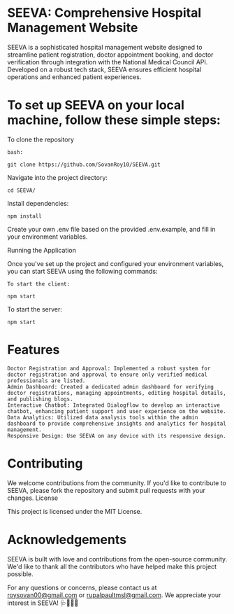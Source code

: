 # SEEVA: Comprehensive Hospital Management Website

SEEVA is a sophisticated hospital management website designed to streamline patient registration, doctor appointment booking, and doctor verification through integration with the National Medical Council API. Developed on a robust tech stack, SEEVA ensures efficient hospital operations and enhanced patient experiences.

# To set up SEEVA on your local machine, follow these simple steps:

To clone the repository

    bash:

    git clone https://github.com/SovanRoy10/SEEVA.git

Navigate into the project directory:

    cd SEEVA/

Install dependencies:

    npm install

Create your own .env file based on the provided .env.example, and fill in your environment variables.

Running the Application

Once you've set up the project and configured your environment variables, you can start SEEVA using the following commands:

    To start the client:

    npm start

To start the server:

    npm start

# Features

    Doctor Registration and Approval: Implemented a robust system for doctor registration and approval to ensure only verified medical professionals are listed.
    Admin Dashboard: Created a dedicated admin dashboard for verifying doctor registrations, managing appointments, editing hospital details, and publishing blogs.
    Interactive Chatbot: Integrated Dialogflow to develop an interactive chatbot, enhancing patient support and user experience on the website.
    Data Analytics: Utilized data analysis tools within the admin dashboard to provide comprehensive insights and analytics for hospital management.
    Responsive Design: Use SEEVA on any device with its responsive design.

# Contributing

We welcome contributions from the community. If you'd like to contribute to SEEVA, please fork the repository and submit pull requests with your changes.
License

This project is licensed under the MIT License.

# Acknowledgements

SEEVA is built with love and contributions from the open-source community. We'd like to thank all the contributors who have helped make this project possible.

For any questions or concerns, please contact us at roysovan00@gmail.com or rupalpaultmsl@gmail.com. We appreciate your interest in SEEVA! 🩺🧑‍⚕️🩻
